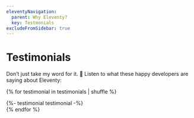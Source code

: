 ```yaml
---
eleventyNavigation:
  parent: Why Eleventy?
  key: Testmonials
excludeFromSidebar: true
---
```


# Testimonials

Don’t just take my word for it. 🌈 Listen to what these happy developers are saying about Eleventy:

{% for testimonial in testimonials | shuffle %}

<div id="{{ testimonial.name | slugify }}">
	{%- testimonial testimonial -%}
</div>
{% endfor %}
